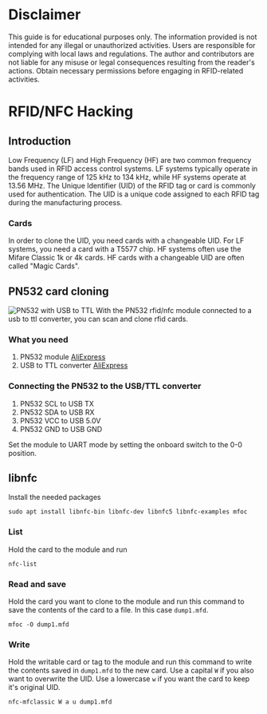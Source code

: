 # Disclaimer
This guide is for educational purposes only. The information provided is not intended for any illegal or unauthorized activities. Users are responsible for complying with local laws and regulations. The author and contributors are not liable for any misuse or legal consequences resulting from the reader's actions. Obtain necessary permissions before engaging in RFID-related activities.

# RFID/NFC Hacking
## Introduction
Low Frequency (LF) and High Frequency (HF) are two common frequency bands used in RFID access control systems. LF systems typically operate in the frequency range of 125 kHz to 134 kHz, while HF systems operate at 13.56 MHz. The Unique Identifier (UID) of the RFID tag or card is commonly used for authentication. The UID is a unique code assigned to each RFID tag during the manufacturing process.

### Cards
In order to clone the UID, you need cards with a changeable UID. For LF systems, you need a card with a T5577 chip. HF systems often use the Mifare Classic 1k or 4k cards. HF cards with a changeable UID are often called "Magic Cards".

## PN532 card cloning
![PN532 with USB to TTL](https://github.com/nfc-tools/libnfc/assets/4102106/56ae6814-fbef-48c0-a550-48b8ad139402)
With the PN532 rfid/nfc module connected to a usb to ttl converter, you can scan and clone rfid cards.

### What you need
1. PN532 module [AliExpress](https://www.aliexpress.com/item/32848242166.html)
2. USB to TTL converter [AliExpress](https://www.aliexpress.com/item/32345829369.html)

### Connecting the PN532 to the USB/TTL converter
1. PN532 SCL to USB TX
2. PN532 SDA to USB RX
3. PN532 VCC to USB 5.0V
4. PN532 GND to USB GND

Set the module to UART mode by setting the onboard switch to the 0-0 position.

## libnfc
Install the needed packages
```
sudo apt install libnfc-bin libnfc-dev libnfc5 libnfc-examples mfoc
```

### List
Hold the card to the module and run
```
nfc-list
```

### Read and save
Hold the card you want to clone to the module and run this command to save the contents of the card to a file. In this case `dump1.mfd`.
```
mfoc -O dump1.mfd
```

### Write
Hold the writable card or tag to the module and run this command to write the contents saved in `dump1.mfd` to the new card. Use a capital `W` if you also want to overwrite the UID. Use a lowercase `w` if you want the card to keep it's original UID.
```
nfc-mfclassic W a u dump1.mfd
```